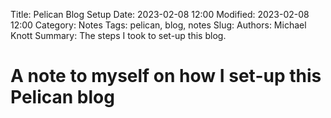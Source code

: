 Title: Pelican Blog Setup
Date: 2023-02-08 12:00
Modified: 2023-02-08 12:00
Category: Notes
Tags: pelican, blog, notes
Slug:
Authors: Michael Knott
Summary: The steps I took to set-up this blog.

# A note to myself on how I set-up this Pelican blog


